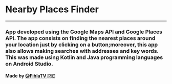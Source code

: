 # Nearby Places Finder
---
### App developed using the Google Maps API and Google Places  API. The app consists on finding the nearest places around your location just by clicking on a button;moreover, this app also allows making searches with addresses and key words. This was made using Kotlin and Java programming languages on Android Studio.

#### Made by <a href = "https://github.com/FihlaTV">@FihlaTV </a> :peru:
